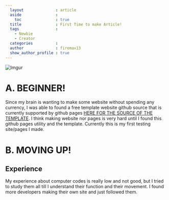 ```yaml
---
  layout              : article
  aside               :
    toc               : true
  title               : First Time to make Article!
  tags                : 
    - Newbie
    - Creator
  categories          : 
  author              : firemax13
  show_author_profile : true
---
```

![Imgur](https://i.imgur.com/TsH4eTW.png)

# A. BEGINNER!
Since my brain is wanting to make some website without spending any currency, I was able to found a free template website github source that is currently supported by github pages [HERE FOR THE SOURCE OF THE TEMPLATE](https://github.com/kitian616/jekyll-TeXt-theme). I think making website nor pages is very hard until I found this github pages utility and the template. Currently this is my first testing site/pages I made.

# B. MOVING UP!
## Experience
My experience about computer codes is really low and not good, but I tried to study them all till I understand their function and their movement.
I found more developers making their own site and just followed them.
